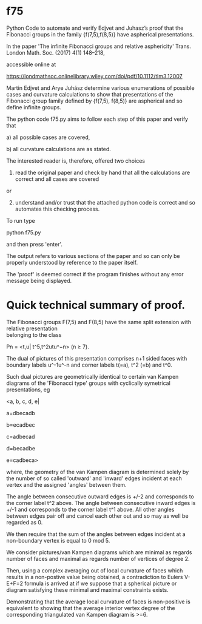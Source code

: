 # f75
Python Code to automate and verify Edjvet and Juhasz’s proof that the 
Fibonacci groups in the family {f(7,5),f(8,5)} have aspherical presentations.

In the paper 'The infinite Fibonacci groups and relative asphericity' 
Trans. London Math. Soc. (2017) 4(1) 148–218, 

accessible online at

https://londmathsoc.onlinelibrary.wiley.com/doi/pdf/10.1112/tlm3.12007

Martin Edjvet and Arye Juhász determine various enumerations of 
possible cases and curvature calculations to show that presentations of the 
Fibonacci group family defined by {f(7,5), f(8,5)} are aspherical
 and so define infinite groups. 

The python code f75.py aims to follow each step of this  paper
and verify that 

a) all possible cases are covered, 

b) all curvature calculations are as stated.

The interested reader is, therefore, offered two choices 

1) read the original paper and check by hand that all 
the calculations are correct and all cases are covered 

or

2) understand and/or trust that the attached python 
code is correct and so automates this checking process.

To run type 

 python f75.py 

and then press 'enter'.

The output refers to various sections of the paper
and so can only be properly understood by reference to the 
paper itself.

The 'proof' is deemed correct if the program finishes
without any error message being displayed.

# Quick technical summary of proof.

The Fibonacci groups F(7,5) and F(8,5) have the 
same split extension with relative presentation  
belonging to the class 

Pn = <t,u| t^5,t^2utu^−n> (n ≥ 7).

The dual of pictures of this presentation comprises 
n+1 sided faces with boundary labels u^-1u^-n and 
corner labels t(=a), t^2 (=b) and t^0.

Such dual pictures are geometrically identical to 
certain van Kampen diagrams of the 'Fibonacci type' groups 
with cyclically symetrical presentations, eg

<a, b, c, d, e|

a=dbecadb

b=ecadbec

c=adbecad

d=becadbe

e=cadbeca>

where, the geometry of the van Kampen diagram 
is determined solely by the number of so called 
'outward' and 'inward' edges incident at each vertex 
and the assigned 'angles' between them. 

The angle between consecutive outward edges is +/-2 and 
corresponds to the corner label t^2 above. 
The angle between consecutive inward edges is +/-1 
and corresponds to the corner label t^1 above. 
All other angles between edges pair off and cancel 
each other out and so may as well be regarded as 0. 

We then require that the sum of the angles between 
edges incident at a non-boundary vertex is equal 
to 0 mod 5.

We consider pictures/van Kampen diagrams which are 
minimal as regards number of faces and maximal as 
regards number of vertices of degree 2.

Then, using a complex averaging out of local 
curvature of faces which results in a non-postive
value being obtained,  a contradiction to 
Eulers V-E+F=2 formula is arrived at if we suppose
that a spherical picture or diagram satisfying these minimal and maximal 
constraints exists.

Demonstrating that the average local curvature of 
faces is non-positive is equivalent to showing that 
the average interior vertex degree of the 
corresponding triangulated van Kampen diagram is >=6.
